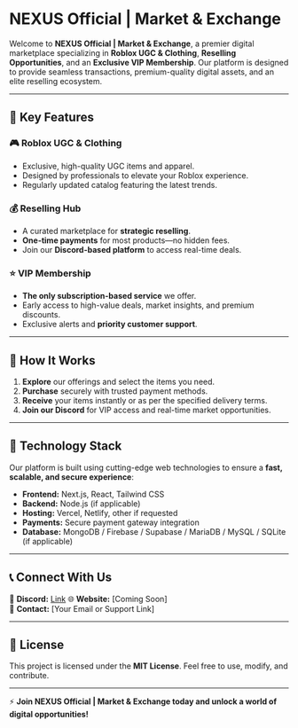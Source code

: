 # NEXUS Official | Market & Exchange

Welcome to **NEXUS Official | Market & Exchange**, a premier digital marketplace specializing in **Roblox UGC & Clothing**, **Reselling Opportunities**, and an **Exclusive VIP Membership**. Our platform is designed to provide seamless transactions, premium-quality digital assets, and an elite reselling ecosystem.

---

## 🚀 Key Features

### 🎮 Roblox UGC & Clothing
- Exclusive, high-quality UGC items and apparel.
- Designed by professionals to elevate your Roblox experience.
- Regularly updated catalog featuring the latest trends.

### 💰 Reselling Hub
- A curated marketplace for **strategic reselling**.
- **One-time payments** for most products—no hidden fees.
- Join our **Discord-based platform** to access real-time deals.

### ⭐ VIP Membership
- **The only subscription-based service** we offer.
- Early access to high-value deals, market insights, and premium discounts.
- Exclusive alerts and **priority customer support**.

---

## 📌 How It Works
1. **Explore** our offerings and select the items you need.
2. **Purchase** securely with trusted payment methods.
3. **Receive** your items instantly or as per the specified delivery terms.
4. **Join our Discord** for VIP access and real-time market opportunities.

---

## 🔧 Technology Stack
Our platform is built using cutting-edge web technologies to ensure a **fast, scalable, and secure experience**:
- **Frontend:** Next.js, React, Tailwind CSS
- **Backend:** Node.js (if applicable)
- **Hosting:** Vercel, Netlify, other if requested
- **Payments:** Secure payment gateway integration
- **Database:** MongoDB / Firebase / Supabase / MariaDB / MySQL / SQLite (if applicable)

---

## 📞 Connect With Us
💬 **Discord:** [Link](https://discord.gg/5Uqba9bt2N)
🌐 **Website:** [Coming Soon]  
📧 **Contact:** [Your Email or Support Link]  

---

## 📄 License
This project is licensed under the **MIT License**. Feel free to use, modify, and contribute.

---

⚡ **Join NEXUS Official | Market & Exchange today and unlock a world of digital opportunities!**

